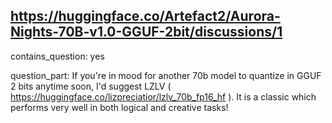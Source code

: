 ## https://huggingface.co/Artefact2/Aurora-Nights-70B-v1.0-GGUF-2bit/discussions/1

contains_question: yes

question_part: If you're in mood for another 70b model to quantize in GGUF 2 bits anytime soon, I'd suggest LZLV ( https://huggingface.co/lizpreciatior/lzlv_70b_fp16_hf ).
It is a classic which performs very well in both logical and creative tasks!
